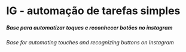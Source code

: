# IG - automação de tarefas simples

##### Base para automatizar toques e reconhecer botões no instagram
###### Base for automating touches and recognizing buttons on Instagram
